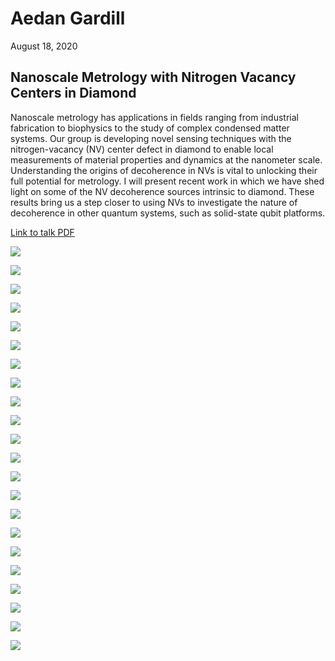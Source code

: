 # Aedan Gardill

August 18, 2020

## Nanoscale Metrology with Nitrogen Vacancy Centers in Diamond

Nanoscale metrology has applications in fields ranging from industrial fabrication to biophysics to the study of complex condensed matter systems. 
Our group is developing novel sensing techniques with the nitrogen-vacancy (NV) center defect in diamond to enable local measurements of material properties and dynamics at the nanometer scale. 
Understanding the origins of decoherence in NVs is vital to unlocking their full potential for metrology. 
I will present recent work in which we have shed light on some of the NV decoherence sources intrinsic to diamond. 
These results bring us a step closer to using NVs to investigate the nature of decoherence in other quantum systems, such as solid-state qubit platforms.

[Link to talk PDF](https://rmorgan10.github.io/AedanGardill/2020_08_18_AedanGardill.pdf)

![](./slides/slide_01.png)

![](./slides/slide_02.png)

![](./slides/slide_03.png)

![](./slides/slide_04.png)

![](./slides/slide_05.png)

![](./slides/slide_06.png)

![](./slides/slide_07.png)

![](./slides/slide_08.png)

![](./slides/slide_09.png)

![](./slides/slide_10.png)

![](./slides/slide_11.png)

![](./slides/slide_12.png)

![](./slides/slide_13.png)

![](./slides/slide_14.png)

![](./slides/slide_15.png)

![](./slides/slide_16.png)

![](./slides/slide_17.png)

![](./slides/slide_18.png)

![](./slides/slide_19.png)

![](./slides/slide_20.png)

![](./slides/slide_21.png)

![](./slides/slide_22.png)